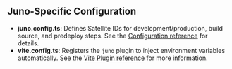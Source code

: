 ## Juno-Specific Configuration

- **juno.config.ts**: Defines Satellite IDs for development/production, build source, and predeploy steps. See the [Configuration reference](../../../reference/configuration.mdx) for details.
- **vite.config.ts**: Registers the `juno` plugin to inject environment variables automatically. See the [Vite Plugin reference](../../../reference/plugins.mdx#vite-plugin) for more information.
